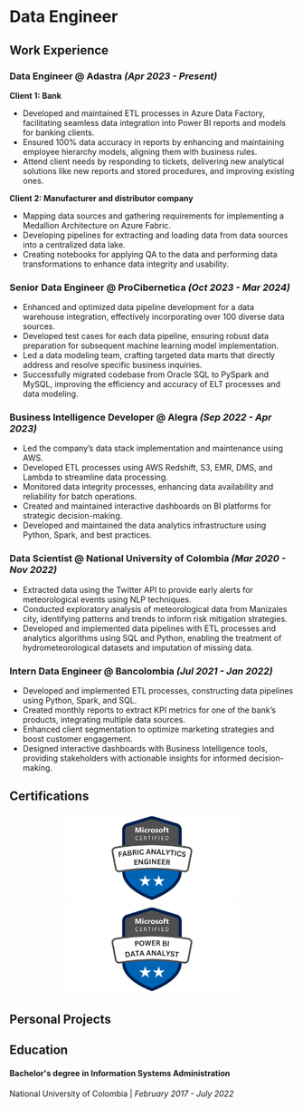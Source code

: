# Data Engineer

## Work Experience
### Data Engineer @ Adastra _(Apr 2023 - Present)_
__Client 1: Bank__
*	Developed and maintained ETL processes in Azure Data Factory, facilitating seamless data integration into Power BI reports and models for banking clients.
*	Ensured 100% data accuracy in reports by enhancing and maintaining employee hierarchy models, aligning them with business rules.
*	Attend client needs by responding to tickets, delivering new analytical solutions like new reports and stored procedures, and improving existing ones.

__Client 2: Manufacturer and distributor company__
* Mapping data sources and gathering requirements for implementing a Medallion Architecture on Azure Fabric.
* Developing pipelines for extracting and loading data from data sources into a centralized data lake.
* Creating notebooks for applying QA to the data and performing data transformations to enhance data integrity and usability.

### Senior Data Engineer @ ProCibernetica _(Oct 2023 - Mar 2024)_
* Enhanced and optimized data pipeline development for a data warehouse integration, effectively incorporating over 100 diverse data sources.
* Developed test cases for each data pipeline, ensuring robust data preparation for subsequent machine learning model implementation.
* Led a data modeling team, crafting targeted data marts that directly address and resolve specific business inquiries.
* Successfully migrated codebase from Oracle SQL to PySpark and MySQL, improving the efficiency and accuracy of ELT processes and data modeling.

### Business Intelligence Developer @ Alegra _(Sep 2022 - Apr 2023)_
* Led the company’s data stack implementation and maintenance using AWS.
* Developed ETL processes using AWS Redshift, S3, EMR, DMS, and Lambda to streamline data processing.
*	Monitored data integrity processes, enhancing data availability and reliability for batch operations.
*	Created and maintained interactive dashboards on BI platforms for strategic decision-making.
*	Developed and maintained the data analytics infrastructure using Python, Spark, and best practices.

### Data Scientist @ National University of Colombia _(Mar 2020 - Nov 2022)_
* Extracted data using the Twitter API to provide early alerts for meteorological events using NLP techniques.
* Conducted exploratory analysis of meteorological data from Manizales city, identifying patterns and trends to inform risk mitigation strategies.
* Developed and implemented data pipelines with ETL processes and analytics algorithms using SQL and Python, enabling the treatment of hydrometeorological datasets and imputation of missing data.


### Intern Data Engineer @ Bancolombia _(Jul 2021 - Jan 2022)_
* Developed and implemented ETL processes, constructing data pipelines using Python, Spark, and SQL.
* Created monthly reports to extract KPI metrics for one of the bank’s products, integrating multiple data sources.
* Enhanced client segmentation to optimize marketing strategies and boost customer engagement.
* Designed interactive dashboards with Business Intelligence tools, providing stakeholders with actionable insights for informed decision-making.

## Certifications 

<p align="center">
  <img src="assets/img/DP-600.png" width="300"> <img src="assets/img/PL-300.png" width="300">
</p>

## Personal Projects

## Education
#### Bachelor's degree in Information Systems Administration
National University of Colombia | _February 2017 - July 2022_
